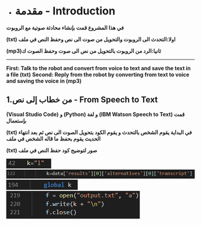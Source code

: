 * # مقدمة - Introduction

**في هذا المشروع قمت بإنشاء محادثة صوتية مع الروبوت**

**(txt) اولا:التحدث الى الروبوت والتحويل من صوت الى نص وحفظ النص في ملف**

**(mp3)ثانيا:الرد من الروبوت بالتحويل من نص الى صوت وحفظ الصوت ك**

****

**First: Talk to the robot and convert from voice to text and save the text in a file (txt)**
**Second: Reply from the robot by converting from text to voice and saving the voice in (mp3)**


## 1.من خطاب إلى نص - From Speech to Text

**(Visual Studio Code) و (Python) و لغة (IBM Watson Speech to Text) قمت بإستعمال**

**(txt) في البداية يقوم الشخص بالتحدث و يقوم الكود بتحويل الصوت الى نص ثم بعد انتهاء الحديث يقوم بحفظ ما قاله الشخص في ملف**

**(txt) صور لتوضيح كود حفظ النص في ملف**

![](https://github.com/S0oos/IBM-watson-voice-chat-bot-internet-of-things-project-4/blob/main/Images/Screenshot_4.png)
![](https://github.com/S0oos/IBM-watson-voice-chat-bot-internet-of-things-project-4/blob/main/Images/Screenshot_3.png)
![](https://github.com/S0oos/IBM-watson-voice-chat-bot-internet-of-things-project-4/blob/main/Images/Screenshot_2.png)
![](https://github.com/S0oos/IBM-watson-voice-chat-bot-internet-of-things-project-4/blob/main/Images/Screenshot_1.png)




